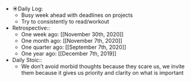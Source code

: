 - ☀️Daily Log:
    - Busy week ahead with deadlines on projects
    - Try to consistently to read/workout
- Retrospective::
    - One week ago: [[November 30th, 2020]]
    - One month ago: [[November 7th, 2020]]
    - One quarter ago: [[September 7th, 2020]]
    - One year ago: [[December 7th, 2019]]
- Daily Stoic::
    - We don’t avoid morbid thoughts because they scare us, we invite them because it gives us priority and clarity on what is important
